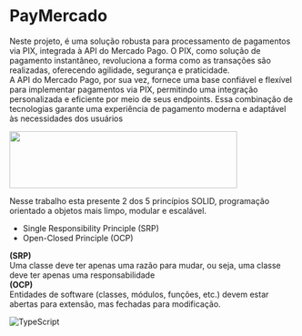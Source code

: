 # PayMercado
Neste projeto, é uma solução robusta para processamento de pagamentos via PIX, integrada à API do Mercado Pago. O PIX, como solução de pagamento instantâneo, revoluciona a forma como as transações são realizadas, oferecendo agilidade, segurança e praticidade.                                                  
A API do Mercado Pago, por sua vez, fornece uma base confiável e flexível para implementar pagamentos via PIX, permitindo uma integração personalizada e eficiente por meio de seus endpoints. Essa combinação de tecnologias garante uma experiência de pagamento moderna e adaptável às necessidades dos usuários

<img src="https://logodownload.org/wp-content/uploads/2019/06/mercado-pago-logo.png" width="400" height="100">



Nesse trabalho esta presente 2 dos 5 princípios SOLID, programação orientado a objetos mais limpo, modular e escalável.

- Single Responsibility Principle (SRP)
-  Open-Closed Principle (OCP)
   
**(**SRP**)**                    
Uma classe deve ter apenas uma razão para mudar, ou seja, uma classe deve ter apenas uma responsabilidade       
**(**OCP**)**   
Entidades de software (classes, módulos, funções, etc.) devem estar abertas para extensão, mas fechadas para modificação.


![TypeScript](https://img.shields.io/badge/typescript-%23007ACC.svg?style=for-the-badge&logo=typescript&logoColor=white)
